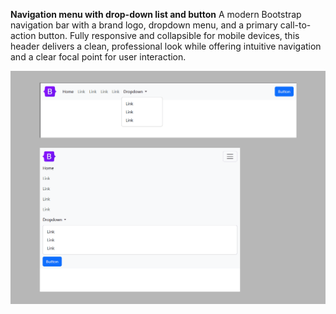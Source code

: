 **Navigation menu with drop-down list and button**
A modern Bootstrap navigation bar with a brand logo, dropdown menu, and a primary call-to-action button. Fully responsive and collapsible for mobile devices, this header delivers a clean, professional look while offering intuitive navigation and a clear focal point for user interaction.

<img src="screenshot.png" alt="webkit-pro" style="width: 800px;">

